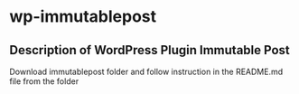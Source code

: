 # wp-immutablepost

## Description of WordPress Plugin Immutable Post

Download immutablepost folder and follow instruction in the README.md file from the folder





